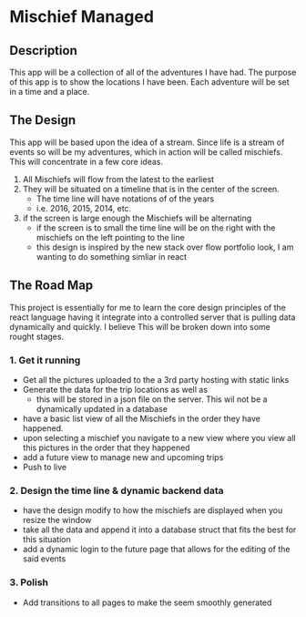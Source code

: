 # Mischief Managed

## Description
This app will be a collection of all of the adventures I have had. The purpose of this app is to show the locations I have been. Each adventure will be set in a time and a place.

## The Design
This app will be based upon the idea of a stream. Since life is a stream of events so will be my adventures, which in action will be called mischiefs. This will concentrate in a few core ideas.

1. All Mischiefs will flow from the latest to the earliest
2. They will be situated on a timeline that is in the center of the screen.
    - The  time line will have notations of of the years
    - i.e. 2016, 2015, 2014, etc.
3. if the screen is large enough the Mischiefs will be alternating
    - if the screen is to small the time line will be on the right with the mischiefs on the left pointing to the line
    - this design is inspired by the new stack over flow portfolio look, I am wanting to do something simliar in react

## The Road Map
This project is essentially for me to learn the core design principles of the react language having it integrate into a controlled server that is pulling data dynamically and quickly. I believe  This will be broken down into some rought stages. 

### 1. Get it running
  - Get all the pictures uploaded to the a 3rd party hosting with static links
  - Generate the data for the trip locations as well as
    - this will be stored in a json file on the server. This wil not be a dynamically updated in a database  
  - have a basic list view of all the Mischiefs in the order they have happened. 
  - upon selecting a mischief you navigate to a new view where you view all this pictures in the order that they happened
  - add a future view to manage new and upcoming trips
  - Push to live

### 2. Design the time line & dynamic backend data
  - have the design modify to how the mischiefs are displayed when you resize the window
  - take all the data and append it into a database struct that fits the best for this situation
  - add a dynamic login to the future page that allows for the editing of the said events
  
### 3. Polish
  - Add transitions to all pages to make the seem smoothly generated
  
